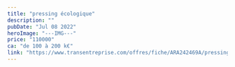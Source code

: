 ```yaml
---
title: "pressing écologique"
description: ""
pubDate: "Jul 08 2022"
heroImage: "---IMG---"
price: "110000"
ca: "de 100 à 200 k€"
link: "https://www.transentreprise.com/offres/fiche/ARA242469A/pressing-ecologique/auvergne-rhone-alpes/haute-savoie"
---
```

